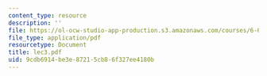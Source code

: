 ```yaml
---
content_type: resource
description: ''
file: https://ol-ocw-studio-app-production.s3.amazonaws.com/courses/6-046j-introduction-to-algorithms-sma-5503-fall-2005/9cdb6914be3e87215cb86f327ee4180b_lec3.pdf
file_type: application/pdf
resourcetype: Document
title: lec3.pdf
uid: 9cdb6914-be3e-8721-5cb8-6f327ee4180b
---
```

